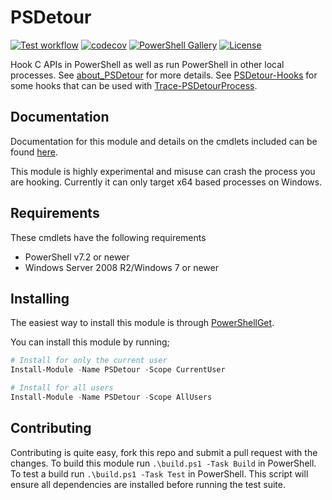 # PSDetour

[![Test workflow](https://github.com/jborean93/PSDetour/workflows/Test%20PSDetour/badge.svg)](https://github.com/jborean93/PSDetour/actions/workflows/ci.yml)
[![codecov](https://codecov.io/gh/jborean93/PSDetour/branch/main/graph/badge.svg?token=b51IOhpLfQ)](https://codecov.io/gh/jborean93/PSDetour)
[![PowerShell Gallery](https://img.shields.io/powershellgallery/dt/PSDetour.svg)](https://www.powershellgallery.com/packages/PSDetour)
[![License](https://img.shields.io/badge/license-MIT-blue.svg)](https://github.com/jborean93/PSDetour/blob/main/LICENSE)

Hook C APIs in PowerShell as well as run PowerShell in other local processes.
See [about_PSDetour](docs/en-US/about_PSDetour.md) for more details.
See [PSDetour-Hooks](https://github.com/jborean93/PSDetour-Hooks) for some hooks that can be used with [Trace-PSDetourProcess](docs/en-US/Trace-PSDetourProcess.md).

## Documentation

Documentation for this module and details on the cmdlets included can be found [here](docs/en-US/PSDetour.md).

This module is highly experimental and misuse can crash the process you are hooking.
Currently it can only target x64 based processes on Windows.

## Requirements

These cmdlets have the following requirements

* PowerShell v7.2 or newer
* Windows Server 2008 R2/Windows 7 or newer

## Installing

The easiest way to install this module is through
[PowerShellGet](https://docs.microsoft.com/en-us/powershell/gallery/overview).

You can install this module by running;

```powershell
# Install for only the current user
Install-Module -Name PSDetour -Scope CurrentUser

# Install for all users
Install-Module -Name PSDetour -Scope AllUsers
```

## Contributing

Contributing is quite easy, fork this repo and submit a pull request with the changes.
To build this module run `.\build.ps1 -Task Build` in PowerShell.
To test a build run `.\build.ps1 -Task Test` in PowerShell.
This script will ensure all dependencies are installed before running the test suite.
